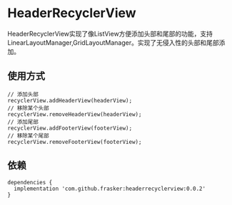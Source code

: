 # HeaderRecyclerView

HeaderRecyclerView实现了像ListView方便添加头部和尾部的功能，支持LinearLayoutManager,GridLayoutManager。实现了无侵入性的头部和尾部添加。
## 使用方式
```
// 添加头部
recyclerView.addHeaderView(headerView); 
// 移除某个头部
recyclerView.removeHeaderView(headerView);  
// 添加尾部
recyclerView.addFooterView(footerView);  
// 移除某个尾部
recyclerView.removeFooterView(footerView);  

```
## 依赖
```
dependencies {
  implementation 'com.github.frasker:headerrecyclerview:0.0.2'
}
```
